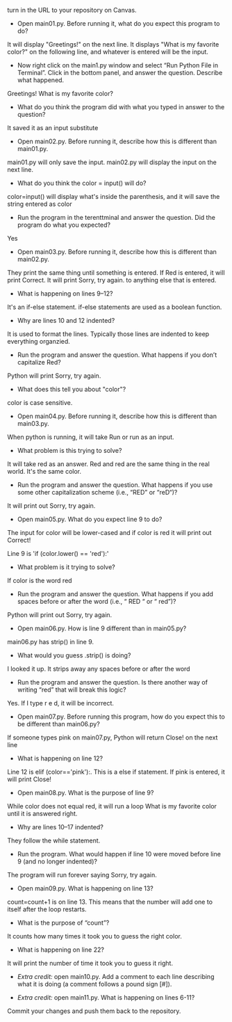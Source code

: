 turn in the URL to your repository on Canvas.

- Open main01.py. Before running it, what do you expect this program to do?

It will display "Greetings!" on the next line. It displays "What is my favorite color?" on the following line, and whatever is entered will be the input. 


  - Now right click on the main1.py window and select “Run Python File in Terminal”. Click in the bottom panel, and answer the question. Describe what happened.
  
Greetings!
What is my favorite color?


  - What do you think the program did with what you typed in answer to the question? 
  
It saved it as an input substitute
  
  
- Open main02.py. Before running it, describe how this is different than main01.py.

main01.py will only save the input. main02.py will display the input on the next line.


  - What do you think the color = input() will do?
  
  color=input() will display what's inside the parenthesis, and it will save the string entered as color
  
  
  - Run the program in the terenttminal and answer the question. Did the program do what you expected?

Yes
  
  
- Open main03.py. Before running it, describe how this is different than main02.py.

They print the same thing until something is entered. If Red is entered, it will print Correct. It will print Sorry, try again. to anything else that is entered.


  - What is happening on lines 9–12?
  
It's an if-else statement. if-else statements are used as a boolean function.


  - Why are lines 10 and 12 indented?
 
 It is used to format the lines. Typically those lines are indented to keep everything organzied.
 
 
  - Run the program and answer the question. What happens if you don’t capitalize Red?
  
  Python will print Sorry, try again.
  
  
  - What does this tell you about "color"?
  
  color is case sensitive.
  
  
- Open main04.py. Before running it, describe how this is different than main03.py.

When python is running, it will take Run or run as an input.


  - What problem is this trying to solve?
  
It will take red as an answer. Red and red are the same thing in the real world. It's the same color.


  - Run the program and answer the question. What happens if you use some other capitalization scheme (i.e., “RED” or “reD“)?
  
It will print out Sorry, try again.


- Open main05.py. What do you expect line 9 to do?

The input for color will be lower-cased and if color is red it will print out Correct!


Line 9 is 'if (color.lower() == 'red'):'
  - What problem is it trying to solve?
  
  If color is the word red
  
  
  - Run the program and answer the question. What happens if you add spaces before or after the word (i.e., “ RED “ or “ red”)?
  
  Python will print out Sorry, try again. 
  
  
 - Open main06.py. How is line 9 different than in main05.py?
 
 main06.py has strip() in line 9.
 
 
   - What would you guess .strip() is doing?
   
   I looked it up. It strips away any spaces before or after the word
   
   
   - Run the program and answer the question. Is there another way of writing “red” that will break this logic?
   
   Yes. If I type r e d, it will be incorrect.
   
   
 - Open main07.py. Before running this program, how do you expect this to be different than main06.py?
 
 If someone types pink on main07.py, Python will return Close! on the next line
 
 
   - What is happening on line 12?
   
   Line 12 is elif (color=='pink'):. This is a else if statement. If pink is entered, it will print Close!
   
   
 - Open main08.py. What is the purpose of line 9?
 
 While color does not equal red, it will run a loop What is my favorite color until it is answered right.
 
 
   - Why are lines 10–17 indented?
   
 They follow the while statement.
   
   
   - Run the program. What would happen if line 10 were moved before line 9 (and no longer indented)?
   
The program will run forever saying Sorry, try again.


 - Open main09.py. What is happening on line 13?
 
 count=count+1 is on line 13. This means that the number will add one to itself after the loop restarts.
 
 
   - What is the purpose of “count”?
   
 It counts how many times it took you to guess the right color.
   
   
   - What is happening on line 22?
   
 It will print the number of time it took you to guess it right.


 - *Extra credit:* open main10.py. Add a comment to each line describing what it is doing (a comment follows a pound sign [#]).
 
 - *Extra credit:* open main11.py. What is happening on lines 6-11?
  
Commit your changes and push them back to the repository.
